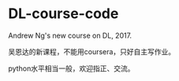 # DL-course-code
Andrew Ng's new course on DL, 2017.  

吴恩达的新课程，不能用coursera，只好自主写作业。

python水平相当一般，欢迎指正、交流。
